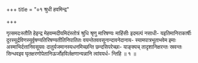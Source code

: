 +++
title = "०१ श्रुधी हवमिन्द्र"

+++

गृत्समदःस्तौति हेइन्द्र मेहवम्मदीयमिदंस्तोत्रं श्रुधि श्रृणु मारिषण्यः माहिंसीः इदमल्पं नसाधी- यइतिमानिराकार्षीः दुरस्युर्द्रविणस्युर्वृषण्यतिरिषण्यतीतिनिपातितः वयन्तेतववसूनान्दावनेदानाय- स्यामपात्रभूताभवेम इमाः अस्माभिर्दत्तानिवसूयवः दातुर्यजमानस्यधनमिच्छन्ति छन्दसिपरेच्छा- याङ्क्यच् तादृशानिक्षरन्तः स्रवन्तः सिन्धवइव घृतक्षरणोपेतानिऊर्जोहविर्लक्षणान्यन्नानि त्वांवयर्ध- न्तिहि ॥ १ ॥